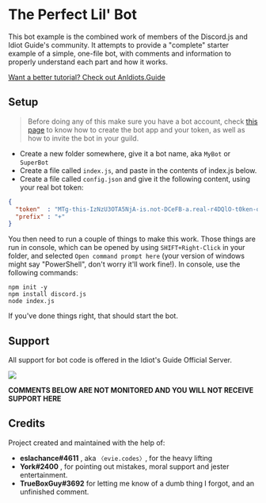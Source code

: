 # The Perfect Lil' Bot

This bot example is the combined work of members of the Discord.js and Idiot Guide's community.
It attempts to provide a "complete" starter example of a simple, one-file bot, with comments and
information to properly understand each part and how it works.

[Want a better tutorial? Check out AnIdiots.Guide](https://anidiots.guide/)

## Setup

> Before doing any of this make sure you have a bot account, check [this page](https://anidiots.guide/first-bot/your-first-bot) to know how to create the bot app and your token, as well as how to invite the bot in your guild.

- Create a new folder somewhere, give it a bot name, aka `MyBot` or `SuperBot`
- Create a file called `index.js`, and paste in the contents of index.js below.
- Create a file called `config.json` and give it the following content, using your real bot token:
```json
{ 
  "token"  : "MTg-this-IzNzU3OTA5NjA-is.not-DCeFB-a.real-r4DQlO-t0ken-qerT0",
  "prefix" : "+"
}
```

You then need to run a couple of things to make this work. Those things are run in console, which
can be opened by using `SHIFT+Right-Click` in your folder, and selected `Open command prompt here`
(your version of windows might say "PowerShell", don't worry it'll work fine!). In console, use
the following commands:

```
npm init -y
npm install discord.js
node index.js
```

If you've done things right, that should start the bot.

## Support
All support for bot code is offered in the Idiot's Guide Official Server. 

[![](http://proof.evie-banned.me/lasBU8E)](http://discord.gg/4NE4bk7)

**COMMENTS BELOW ARE NOT MONITORED AND YOU WILL NOT RECEIVE SUPPORT HERE**

## Credits

Project created and maintained with the help of: 

- **eslachance#4611** , aka `〈evie.codes〉`, for the heavy lifting
- **York#2400** , for pointing out mistakes, moral support and jester entertainment.
- **TrueBoxGuy#3692** for letting me know of a dumb thing I forgot, and an unfinished comment.